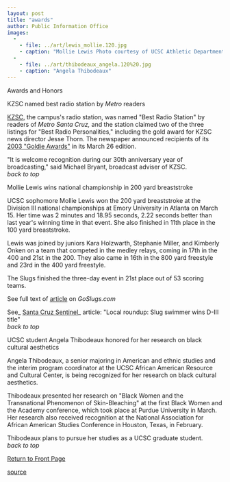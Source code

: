```yaml
---
layout: post
title: "awards"
author: Public Information Office
images:
  -
    - file: ../art/lewis_mollie.120.jpg
    - caption: "Mollie Lewis Photo courtesy of UCSC Athletic Department"
  -
    - file: ../art/thibodeaux_angela.120%20.jpg
    - caption: "Angela Thibodeaux"
---
```


Awards and Honors

KZSC named best radio station by _Metro_ readers

[KZSC,][1] the campus's radio station, was named "Best Radio Station" by readers of _Metro Santa Cruz,_ and the station claimed two of the three listings for "Best Radio Personalities," including the gold award for KZSC news director Jesse Thorn. The newspaper announced recipients of its [2003 "Goldie Awards"][2] in its March 26 edition.  

"It is welcome recognition during our 30th anniversary year of broadcasting," said Michael Bryant, broadcast adviser of KZSC.  
_back to top_

Mollie Lewis wins national championship in 200 yard breaststroke

UCSC sophomore Mollie Lewis won the 200 yard breaststroke at the Division III national championships at Emory University in Atlanta on March 15. Her time was 2 minutes and 18.95 seconds, 2.22 seconds better than last year's winning time in that event. She also finished in 11th place in the 100 yard breaststroke.

Lewis was joined by juniors Kara Holzwarth, Stephanie Miller, and Kimberly Onken on a team that competed in the medley relays, coming in 17th in the 400 and 21st in the 200. They also came in 16th in the 800 yard freestyle and 23rd in the 400 yard freestyle.

The Slugs finished the three-day event in 21st place out of 53 scoring teams.  

See full text of [article][3] on _GoSlugs.com_

See_ [Santa Cruz Sentinel][4]_ article: "Local roundup: Slug swimmer wins D-III title"  
_back to top_

UCSC student Angela Thibodeaux honored for her research on black cultural aesthetics

Angela Thibodeaux, a senior majoring in American and ethnic studies and the interim program coordinator at the UCSC African American Resource and Cultural Center, is being recognized for her research on black cultural aesthetics.   

Thibodeaux presented her research on "Black Women and the Transnational Phenomenon of Skin-Bleaching" at the first Black Women and the Academy conference, which took place at Purdue University in March. Her research also received recognition at the National Association for African American Studies Conference in Houston, Texas, in February.  

Thibodeaux plans to pursue her studies as a UCSC graduate student.  
_back to top_

[Return to Front Page][5]

[1]: http://kzsc.ucsc.edu/
[2]: http://www.metroactive.com/papers/cruz/03.26.03/best-arts-0313.html
[3]: http://goslugs.com/teams/swimming/swim.html
[4]: http://www.santacruzsentinel.com/archive/2003/March/16/sport/stories/03sport.htm
[5]: http://currents.ucsc.edu/

[source](http://www1.ucsc.edu/currents/02-03/03-31/awards.html "Permalink to awards")
